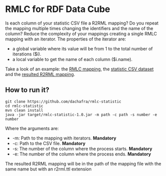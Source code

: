 # RMLC for RDF Data Cube
Is each column of your statistic CSV file a R2RML mapping? Do you repeat the mapping multiple times changing the 
identifiers and the name of the column? Reduce the complexity of your mappings creating a single RMLC mapping
with an iterator. The properties of the iterator are:
- a global variable where its value will be from 1 to the total number of iterations ($i).
- a local variable to get the name of each column ($i.name). 

Take a look of an example: the [RMLC mapping](https://github.com/dachafra/rmlc-statistic/blob/master/examples/mappings/2016-P21.rmlc.ttl),
the [statistic CSV dataset](https://github.com/dachafra/rmlc-statistic/blob/master/examples/csv/2016-P21.csv) and the [resulted R2RML mapping](https://github.com/dachafra/rmlc-statistic/blob/master/examples/mappings/2016-P21.r2rml.ttl).

## How to run it?
```
git clone https://github.com/dachafra/rmlc-statistic
cd rmlc-statistic
mvn clean install
java -jar target/rmlc-statistic-1.0.jar -m path -c path -s number -e number
```
Where the arguments are:
+ -m: Path to the mapping with iterators. **Mandatory**
+ -c: Path to the CSV file. **Mandatory**
+ -s: The number of the column where the process starts. **Mandatory**
+ -e: The number of the column where the process ends. **Mandatory**

The resulted R2RML mapping will be in the path of the mapping file with the same name but with an r2rml.ttl extension